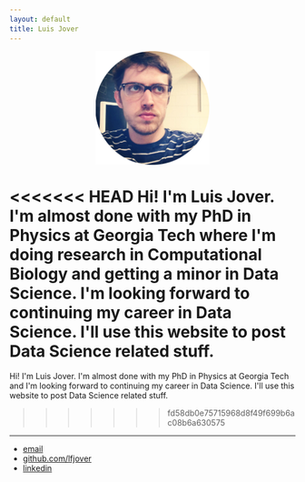 ```yaml
---
layout: default
title: Luis Jover
---
```




<center><img src="photo_luis_circle.png" width="200" height= "200" align="middle"></center>


<<<<<<< HEAD
Hi! I\'m Luis Jover.  I\'m almost done with my PhD in Physics at Georgia Tech where I'm doing research in Computational Biology and getting a minor in Data Science. I\'m looking forward to continuing my career in Data Science.  I\'ll use this website to post Data Science related stuff.
=======
Hi! I\'m Luis Jover.  I\'m almost done with my PhD in Physics at Georgia Tech and I\'m looking forward to continuing my career in Data Science.  I\'ll use this website to post Data Science related stuff.
>>>>>>> fd58db0e75715968d8f49f699b6ac08b6a630575

<hr>

<footer>
	<ul>
		<li><a href="mailto:lfjover@gmail.com">email</a></li>
		<li><a href="https://github.com/lfjover">github.com/lfjover</a></li>
		<li><a href="https://www.linkedin.com/in/lfjover">linkedin</a></li>
	</ul>
</footer>


